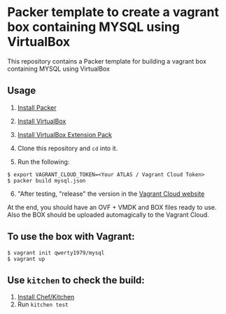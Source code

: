 # Packer template to create a vagrant box containing MYSQL using VirtualBox

This repository contains a Packer template for building a vagrant box containing MYSQL using VirtualBox

## Usage

1. [Install Packer](https://www.packer.io/intro/getting-started/install.html#precompiled-binaries)
2. [Install VirtualBox](https://www.virtualbox.org/manual/ch02.html)
3. [Install VirtualBox Extension Pack](https://www.virtualbox.org/manual/ch01.html#intro-installing)
4. Clone this repository and `cd` into it.

5. Run the following:

```
$ export VAGRANT_CLOUD_TOKEN=<Your ATLAS / Vagrant Cloud Token>
$ packer build mysql.json
```
6. "After testing, "release" the version in the [Vagrant Cloud website](https://app.vagrantup.com/)

At the end, you should have an OVF + VMDK and BOX files ready to use.
Also the BOX should be uploaded automagically to the Vagrant Cloud.

## To use the box with Vagrant:

```
$ vagrant init qwerty1979/mysql
$ vagrant up
```

## Use `kitchen` to check the build:

1. [Install Chef/Kitchen](https://kitchen.ci/docs/getting-started/installing/)
2. Run `kitchen test`
